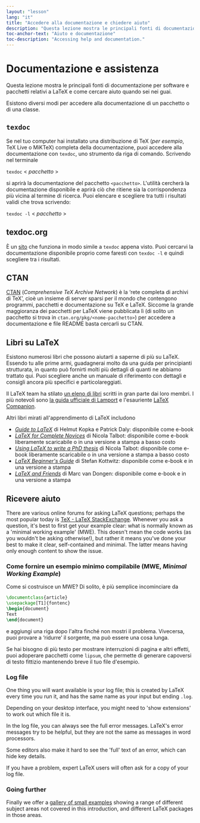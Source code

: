 ```yaml
---
layout: "lesson"
lang: "it"
title: "Accedere alla documentazione e chiedere aiuto"
description: "Questa lezione mostra le principali fonti di documentazione per software e pacchetti relativi a LaTeX e come cercare aiuto quando sei nei guai."
toc-anchor-text: "Aiuto e documentazione"
toc-description: "Accessing help and documentation."
---
```


# Documentazione e assistenza

<span
  class="summary">Questa lezione mostra le principali fonti di documentazione per software e pacchetti relativi a LaTeX e come cercare aiuto quando sei nei guai.</span>

Esistono diversi modi per accedere alla documentazione di un pacchetto o di una classe.

## `texdoc`

Se nel tuo computer hai installato una distribuzione di TeX 
(_per esempio_, TeX Live o MiKTeX) completa della documentazione,
puoi accedere alla documentazione con `texdoc`,
uno strumento da riga di comando. 
Scrivendo nel terminale

`texdoc` < _pacchetto_ >

si aprirà la documentazione del pacchetto `<pacchetto>`. 
L'utilità cercherà la documentazione disponibile e aprirà ciò che 
ritiene sia la corrispondenza più vicina al termine di ricerca. 
Puoi elencare e scegliere tra tutti i risultati validi che trova scrivendo:

`texdoc -l` < _pacchetto_ >

## texdoc.org

È un [sito](https://texdoc.org/) che funziona in modo simile a `texdoc` 
appena visto. Puoi cercarvi la documentazione disponibile 
proprio come faresti con `texdoc -l` e quindi scegliere tra i risultati.

## CTAN

[CTAN](https://www.ctan.org) (_Comprehensive TeX Archive Network_) è 
la ‘rete completa di archivi di TeX’, cioè un insieme di server sparsi
per il mondo che contengono programmi, pacchetti e documentazione su 
TeX e LaTeX. 
Siccome la grande maggioranza dei pacchetti per LaTeX viene pubblicata lì
(di solito un pacchetto si trova in `ctan.org/pkg/<nome-pacchetto>`)
per accedere a documentazione e file README basta cercarli su CTAN.

## Libri su LaTeX

Esistono numerosi libri che possono aiutarti a saperne di più su LaTeX. 
Essendo tu alle prime armi, guadagnerai molto da una guida per principianti 
strutturata, in quanto può fornirti molti più dettagli di quanti ne 
abbiamo trattato qui. 
Puoi scegliere anche un manuale di riferimento con dettagli e consigli
ancora più specifici e particolareggiati.

Il LaTeX team ha stilato [un eleno di libri](https://www.latex-project.org/help/books/)
scritti in gran parte dai loro membri. I più notevoli sono 
[la guida ufficiale di Lamport](https://www.informit.com/store/latex-a-document-preparation-system-9780201529838)
e l'esauriente
[LaTeX Companion](https://www.informit.com/store/latex-companion-9780201362992).

Altri libri mirati all'apprendimento di LaTeX includono

- [_Guide to
  LaTeX_](https://www.informit.com/store/guide-to-latex-9780132651714) di Helmut
  Kopka e Patrick Daly: disponibile come e-book
- [_LaTeX for Complete Novices_](https://www.dickimaw-books.com/latex/novices/) di
  Nicola Talbot: disponibile come e-book liberamente scaricabile o 
  in una versione a stampa a basso costo
- [_Using LaTeX to write a PhD
  thesis_](https://www.dickimaw-books.com/latex/thesis/) di
  Nicola Talbot: disponibile come e-book liberamente scaricabile o 
  in una versione a stampa a basso costo
- [_LaTeX Beginner's Guide_](https://www.packtpub.com/gb/hardware-and-creative/latex-beginners-guide)
  di Stefan Kottwitz: disponibile come e-book e in una versione a stampa
- [_LaTeX and Friends_](https://www.springer.com/gp/book/9783642238154) di
  Marc van Dongen: disponibile come e-book e in una versione a stampa

## Ricevere aiuto

There are various online forums for asking LaTeX questions; perhaps the most
popular today is [TeX - LaTeX StackExchange](https://tex.stackexchange.com).
Whenever you ask a question, it's best to first get your example clear: what is
normally known as a 'minimal working example' (MWE). This doesn't mean the code
works (as you wouldn't be asking otherwise!), but rather it means you've done
your best to make it clear, self-contained and minimal. The latter means
having only enough content to show the issue.

### Come fornire un esempio minimo compilabile (MWE, _Minimal Working Example_)

Come si costruisce un MWE? Di solito, è più semplice incominciare da

```latex
\documentclass{article}
\usepackage[T1]{fontenc}
\begin{document}
Text
\end{document}
```

e aggiungi una riga dopo l'altra finché non mostri il problema. 
Vivecersa, puoi provare a ‘ridurre’ il sorgente, ma può essere 
una cosa lunga.

<p 
  class="hint">Se hai bisogno di più testo per mostrare interruzioni di pagina e altri effetti, 
  puoi adoperare pacchetti come <code>lipsum</code>, che permette di generare capoversi di 
  testo fittizio mantenendo breve il tuo file d'esempio.
</p>


### Log file

One thing you will want available is your log file; this is created by LaTeX
every time you run it, and has the same name as your input but ending `.log`.

<p 
  class="hint">Depending on your desktop interface, you might need to 'show extensions' to work out which file it is.</p>

In the log file, you can always see the full error messages. LaTeX's error messages try to be helpful, but they are not the same as messages in word processors.

<p 
  class="hint">Some editors also make it hard to see the 'full' text of an error, which can hide key details.</p>

If you have a problem, expert LaTeX users will often ask for a copy of your log file.

### Going further

Finally we offer a [gallery of small examples](./extra-01) showing a range of different subject areas not covered in this introduction, and different LaTeX packages in those areas.
